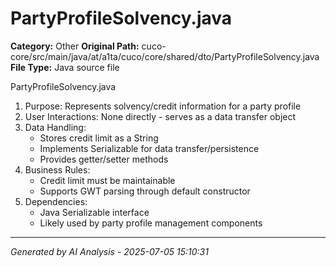# PartyProfileSolvency.java

**Category:** Other
**Original Path:** cuco-core/src/main/java/at/a1ta/cuco/core/shared/dto/PartyProfileSolvency.java
**File Type:** Java source file

PartyProfileSolvency.java
1. Purpose: Represents solvency/credit information for a party profile
2. User Interactions: None directly - serves as a data transfer object
3. Data Handling:
   - Stores credit limit as a String
   - Implements Serializable for data transfer/persistence
   - Provides getter/setter methods
4. Business Rules:
   - Credit limit must be maintainable
   - Supports GWT parsing through default constructor
5. Dependencies:
   - Java Serializable interface
   - Likely used by party profile management components

---
*Generated by AI Analysis - 2025-07-05 15:10:31*

